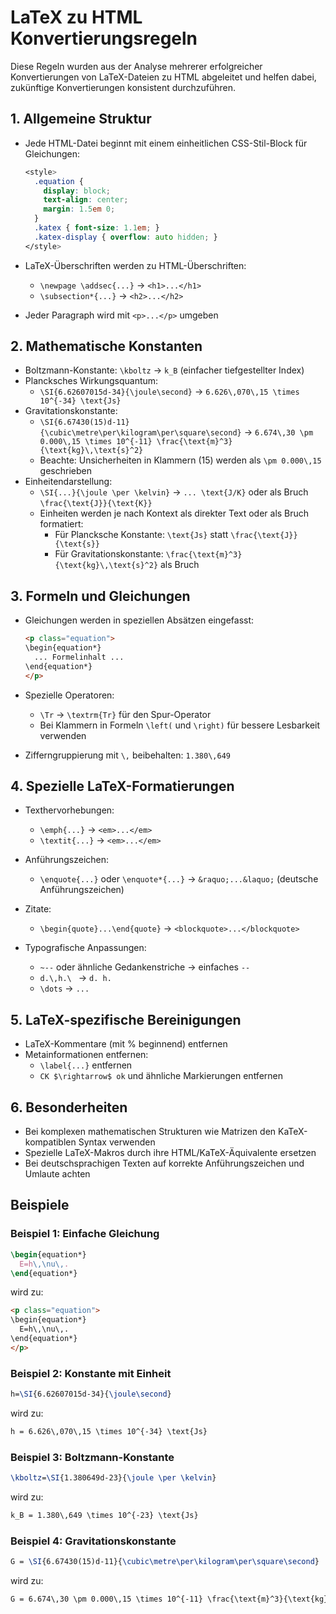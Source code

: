 # LaTeX zu HTML Konvertierungsregeln

Diese Regeln wurden aus der Analyse mehrerer erfolgreicher Konvertierungen von LaTeX-Dateien zu HTML abgeleitet und helfen dabei, zukünftige Konvertierungen konsistent durchzuführen.

## 1. Allgemeine Struktur

- Jede HTML-Datei beginnt mit einem einheitlichen CSS-Stil-Block für Gleichungen:
  ```css
  <style>
    .equation {
      display: block;
      text-align: center;
      margin: 1.5em 0;
    }
    .katex { font-size: 1.1em; }
    .katex-display { overflow: auto hidden; }
  </style>
  ```

- LaTeX-Überschriften werden zu HTML-Überschriften:
  - `\newpage \addsec{...}` → `<h1>...</h1>`
  - `\subsection*{...}` → `<h2>...</h2>`

- Jeder Paragraph wird mit `<p>...</p>` umgeben

## 2. Mathematische Konstanten

- Boltzmann-Konstante: `\kboltz` → `k_B` (einfacher tiefgestellter Index)
- Plancksches Wirkungsquantum:
  - `\SI{6.62607015d-34}{\joule\second}` → `6.626\,070\,15 \times 10^{-34} \text{Js}`
- Gravitationskonstante:
  - `\SI{6.67430(15)d-11}{\cubic\metre\per\kilogram\per\square\second}` → `6.674\,30 \pm 0.000\,15 \times 10^{-11} \frac{\text{m}^3}{\text{kg}\,\text{s}^2}`
  - Beachte: Unsicherheiten in Klammern (15) werden als `\pm 0.000\,15` geschrieben
- Einheitendarstellung:
  - `\SI{...}{\joule \per \kelvin}` → `... \text{J/K}` oder als Bruch `\frac{\text{J}}{\text{K}}`
  - Einheiten werden je nach Kontext als direkter Text oder als Bruch formatiert:
    - Für Plancksche Konstante: `\text{Js}` statt `\frac{\text{J}}{\text{s}}`
    - Für Gravitationskonstante: `\frac{\text{m}^3}{\text{kg}\,\text{s}^2}` als Bruch

## 3. Formeln und Gleichungen

- Gleichungen werden in speziellen Absätzen eingefasst:
  ```html
  <p class="equation">
  \begin{equation*}
    ... Formelinhalt ...
  \end{equation*}
  </p>
  ```

- Spezielle Operatoren:
  - `\Tr` → `\textrm{Tr}` für den Spur-Operator
  - Bei Klammern in Formeln `\left(` und `\right)` für bessere Lesbarkeit verwenden
  
- Zifferngruppierung mit `\,` beibehalten: `1.380\,649`

## 4. Spezielle LaTeX-Formatierungen

- Texthervorhebungen:
  - `\emph{...}` → `<em>...</em>`
  - `\textit{...}` → `<em>...</em>`

- Anführungszeichen:
  - `\enquote{...}` oder `\enquote*{...}` → `&raquo;...&laquo;` (deutsche Anführungszeichen)

- Zitate:
  - `\begin{quote}...\end{quote}` → `<blockquote>...</blockquote>`

- Typografische Anpassungen:
  - `~--` oder ähnliche Gedankenstriche → einfaches `--` 
  - `d.\,h.\ ` → `d. h.`
  - `\dots` → `...`

## 5. LaTeX-spezifische Bereinigungen

- LaTeX-Kommentare (mit % beginnend) entfernen
- Metainformationen entfernen:
  - `\label{...}` entfernen
  - `CK $\rightarrow$ ok` und ähnliche Markierungen entfernen

## 6. Besonderheiten

- Bei komplexen mathematischen Strukturen wie Matrizen den KaTeX-kompatiblen Syntax verwenden
- Spezielle LaTeX-Makros durch ihre HTML/KaTeX-Äquivalente ersetzen
- Bei deutschsprachigen Texten auf korrekte Anführungszeichen und Umlaute achten

## Beispiele

### Beispiel 1: Einfache Gleichung
```latex
\begin{equation*}
  E=h\,\nu\,.
\end{equation*}
```
wird zu:
```html
<p class="equation">
\begin{equation*}
  E=h\,\nu\,.
\end{equation*}
</p>
```

### Beispiel 2: Konstante mit Einheit
```latex
h=\SI{6.62607015d-34}{\joule\second}
```
wird zu:
```html
h = 6.626\,070\,15 \times 10^{-34} \text{Js}
```

### Beispiel 3: Boltzmann-Konstante
```latex
\kboltz=\SI{1.380649d-23}{\joule \per \kelvin}
```
wird zu:
```html
k_B = 1.380\,649 \times 10^{-23} \text{Js}
```

### Beispiel 4: Gravitationskonstante
```latex
G = \SI{6.67430(15)d-11}{\cubic\metre\per\kilogram\per\square\second}
```
wird zu:
```html
G = 6.674\,30 \pm 0.000\,15 \times 10^{-11} \frac{\text{m}^3}{\text{kg}\,\text{s}^2}
``` 